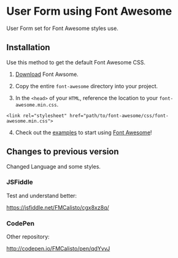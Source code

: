 # User Form using Font Awesome

User Form set for Font Awesome styles use.

## Installation

Use this method to get the default Font Awesome CSS.

1) [Download](http://fortawesome.github.io/Font-Awesome/#modal-download) Font Awsome.

2) Copy the entire ```font-awesome``` directory into your project.

3) In the ```<head>``` of your ```HTML```, reference the location to your ```font-awesome.min.css```.

```
<link rel="stylesheet" href="path/to/font-awesome/css/font-awesome.min.css">
```

4) Check out the [examples](http://fortawesome.github.io/Font-Awesome/examples/) to start using [Font Awesome](http://fortawesome.github.io/Font-Awesome/)!

## Changes to previous version

Changed Language and some styles.

### JSFiddle

Test and understand better:

https://jsfiddle.net/FMCalisto/cgx8xz8q/

### CodePen

Other repository:

http://codepen.io/FMCalisto/pen/qdYvvJ
